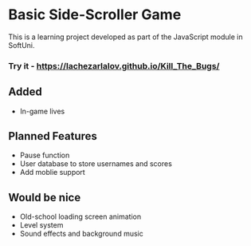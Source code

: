 # Basic Side-Scroller Game

This is a learning project developed as part of the JavaScript module in SoftUni.

### Try it - https://lachezarlalov.github.io/Kill_The_Bugs/

## Added 
- In-game lives

## Planned Features
- Pause function
- User database to store usernames and scores
- Add moblie support

## Would be nice
- Old-school loading screen animation  
- Level system  
- Sound effects and background music
